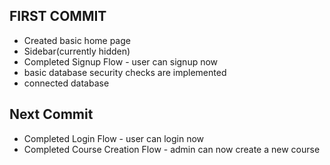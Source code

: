 ## FIRST COMMIT
- Created basic home page
- Sidebar(currently hidden)
- Completed Signup Flow - user can signup now
- basic database security checks are implemented
- connected database

## Next Commit
- Completed Login Flow - user can login now
- Completed Course Creation Flow - admin can now create a new course